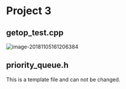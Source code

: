 # Project 3

## getop_test.cpp

![image-20181105161206384](https://ws3.sinaimg.cn/large/006tNbRwgy1fwx966eumlj306805omx9.jpg)



## priority_queue.h

This is a template file and can not be changed.

